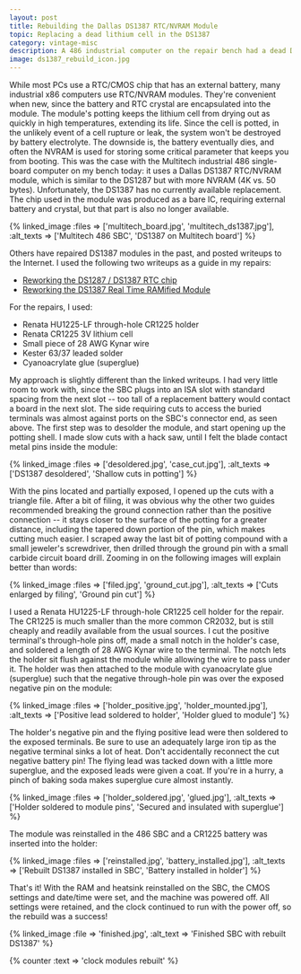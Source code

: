```yaml
---
layout: post
title: Rebuilding the Dallas DS1387 RTC/NVRAM Module
topic: Replacing a dead lithium cell in the DS1387
category: vintage-misc
description: A 486 industrial computer on the repair bench had a dead DS1387 RTC/NVRAM, which is no longer produced. The DS1387 is a potted module containing a DS1385 IC, a crystal, and a lithium cell. Over time, the lithium cell dies, and the module will no longer keep time or NVRAM contents. Fortunately, others before me had figured out the locations of the buried battery pins and provided their solutions. Here's my fix!
image: ds1387_rebuild_icon.jpg
---
```


While most PCs use a RTC/CMOS chip that has an external battery, many industrial x86 computers use RTC/NVRAM modules. They're convenient when new, since the battery and RTC crystal are encapsulated into the module. The module's potting keeps the lithium cell from drying out as quickly in high temperatures, extending its life. Since the cell is potted, in the unlikely event of a cell rupture or leak, the system won't be destroyed by battery electrolyte. The downside is, the battery eventually dies, and often the NVRAM is used for storing some critical parameter that keeps you from booting. This was the case with the Multitech industrial 486 single-board computer on my bench today: it uses a Dallas DS1387 RTC/NVRAM module, which is similar to the DS1287 but with more NVRAM (4K vs. 50 bytes). Unfortunately, the DS1387 has no currently available replacement. The chip used in the module was produced as a bare IC, requiring external battery and crystal, but that part is also no longer available.

{% linked_image :files => ['multitech_board.jpg', 'multitech_ds1387.jpg'], :alt_texts => ['Multitech 486 SBC', 'DS1387 on Multitech board'] %}

Others have repaired DS1387 modules in the past, and posted writeups to the Internet. I used the following two writeups as a guide in my repairs:

* [Reworking the DS1287 / DS1387 RTC chip](http://www.mcamafia.de/mcapage0/dsrework.htm)
* [Reworking the DS1387 Real Time RAMified Module](http://www.mcamafia.de/mcapage0/dsrework.htm)

For the repairs, I used:

* Renata HU1225-LF through-hole CR1225 holder
* Renata CR1225 3V lithium cell
* Small piece of 28 AWG Kynar wire
* Kester 63/37 leaded solder
* Cyanoacrylate glue (superglue)

My approach is slightly different than the linked writeups. I had very little room to work with, since the SBC plugs into an ISA slot with standard spacing from the next slot -- too tall of a replacement battery would contact a board in the next slot. The side requiring cuts to access the buried terminals was almost against ports on the SBC's connector end, as seen above. The first step was to desolder the module, and start opening up the potting shell. I made slow cuts with a hack saw, until I felt the blade contact metal pins inside the module:

{% linked_image :files => ['desoldered.jpg', 'case_cut.jpg'], :alt_texts => ['DS1387 desoldered', 'Shallow cuts in potting'] %}

With the pins located and partially exposed, I opened up the cuts with a triangle file. After a bit of filing, it was obvious why the other two guides recommended breaking the ground connection rather than the positive connection -- it stays closer to the surface of the potting for a greater distance, including the tapered down portion of the pin, which makes cutting much easier. I scraped away the last bit of potting compound with a small jeweler's screwdriver, then drilled through the ground pin with a small carbide circuit board drill. Zooming in on the following images will explain better than words:

{% linked_image :files => ['filed.jpg', 'ground_cut.jpg'], :alt_texts => ['Cuts enlarged by filing', 'Ground pin cut'] %}

I used a Renata HU1225-LF through-hole CR1225 cell holder for the repair. The CR1225 is much smaller than the more common CR2032, but is still cheaply and readily available from the usual sources. I cut the positive terminal's through-hole pins off, made a small notch in the holder's case, and soldered a length of 28 AWG Kynar wire to the terminal. The notch lets the holder sit flush against the module while allowing the wire to pass under it. The holder was then attached to the module with cyanoacrylate glue (superglue) such that the negative through-hole pin was over the exposed negative pin on the module:

{% linked_image :files => ['holder_positive.jpg', 'holder_mounted.jpg'], :alt_texts => ['Positive lead soldered to holder', 'Holder glued to module'] %}

The holder's negative pin and the flying positive lead were then soldered to the exposed terminals. Be sure to use an adequately large iron tip as the negative terminal sinks a lot of heat. Don't accidentally reconnect the cut negative battery pin! The flying lead was tacked down with a little more superglue, and the exposed leads were given a coat. If you're in a hurry, a pinch of baking soda makes superglue cure almost instantly.

{% linked_image :files => ['holder_soldered.jpg', 'glued.jpg'], :alt_texts => ['Holder soldered to module pins', 'Secured and insulated with superglue'] %}

The module was reinstalled in the 486 SBC and a CR1225 battery was inserted into the holder:

{% linked_image :files => ['reinstalled.jpg', 'battery_installed.jpg'], :alt_texts => ['Rebuilt DS1387 installed in SBC', 'Battery installed in holder'] %}

That's it! With the RAM and heatsink reinstalled on the SBC, the CMOS settings and date/time were set, and the machine was powered off. All settings were retained, and the clock continued to run with the power off, so the rebuild was a success!

{% linked_image :file => 'finished.jpg', :alt_text => 'Finished SBC with rebuilt DS1387' %}

{% counter :text => 'clock modules rebuilt' %}
